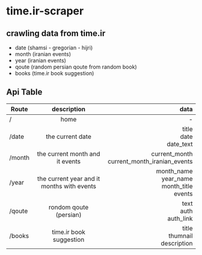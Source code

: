 # time.ir-scraper

## crawling data from time.ir

- date (shamsi - gregorian - hijri)
- month (iranian events)
- year (iranian events)
- qoute (random persian qoute from random book)
- books (time.ir book suggestion)

## Api Table

| Route   |      description      |  data |
|----------|:-------------:|------:|
| / |  home | - |
| /date |     the current date   | title <br/> date <br/> date_text |
| /month |  the current month and it events   | current_month <br/> current_month_iranian_events |
| /year |  the current year and it months with events  | month_name <br/> year_name <br/> month_title <br/> events |
| /qoute |  rondom qoute (persian)   | text <br/> auth <br/> auth_link |
| /books |  time.ir book suggestion   | title <br/> thumnail <br/> description |